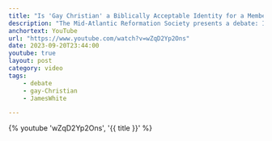 ```yaml
---
title: "Is 'Gay Christian' a Biblically Acceptable Identity for a Member of Christ's Church?"
description: "The Mid-Atlantic Reformation Society presents a debate: Is 'Gay Christian' a Biblically Acceptable Identity for a Member of Christ's Church? between Dr. Gregory Coles (Affirmative) vs. Dr. James White (Negative)"
anchortext: YouTube
url: "https://www.youtube.com/watch?v=wZqD2Yp2Ons"
date: 2023-09-20T23:44:00
youtube: true
layout: post
category: video
tags:
    - debate
    - gay-Christian
    - JamesWhite

---
```


{% youtube 'wZqD2Yp2Ons', '{{ title }}' %}